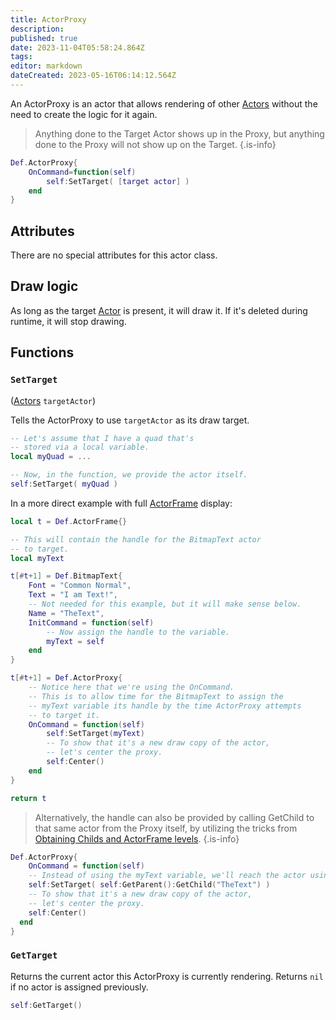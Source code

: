 ```yaml
---
title: ActorProxy
description: 
published: true
date: 2023-11-04T05:58:24.864Z
tags: 
editor: markdown
dateCreated: 2023-05-16T06:14:12.564Z
---
```


An ActorProxy is an actor that allows rendering of other [Actors](/en/dev/actors/actortypes/actor) without the need to create the logic for it again.

> Anything done to the Target Actor shows up in the Proxy, but anything done to the Proxy will not show up on the Target.
{.is-info}

```lua
Def.ActorProxy{
    OnCommand=function(self)
        self:SetTarget( [target actor] ) 
    end
}
```
## Attributes

There are no special attributes for this actor class.

## Draw logic

As long as the target [Actor](/en/dev/actors/actortypes/actor) is present, it will draw it. If it's deleted during runtime, it will stop drawing.

## Functions

### `SetTarget`
([Actors](/en/dev/actors/actortypes/actor) `targetActor`)

Tells the ActorProxy to use `targetActor` as its draw target.

```lua
-- Let's assume that I have a quad that's
-- stored via a local variable.
local myQuad = ...

-- Now, in the function, we provide the actor itself.
self:SetTarget( myQuad ) 
```

In a more direct example with full [ActorFrame](/en/dev/actors/actortypes/actorframe) display:

```lua
local t = Def.ActorFrame{}

-- This will contain the handle for the BitmapText actor
-- to target.
local myText

t[#t+1] = Def.BitmapText{
	Font = "Common Normal",
	Text = "I am Text!",
	-- Not needed for this example, but it will make sense below.
	Name = "TheText",
	InitCommand = function(self)
		-- Now assign the handle to the variable.
		myText = self
	end
}

t[#t+1] = Def.ActorProxy{
	-- Notice here that we're using the OnCommand.
	-- This is to allow time for the BitmapText to assign the
	-- myText variable its handle by the time ActorProxy attempts
	-- to target it.
	OnCommand = function(self)
		self:SetTarget(myText)
		-- To show that it's a new draw copy of the actor,
		-- let's center the proxy.
		self:Center()
	end
}

return t
```

> Alternatively, the handle can also be provided by calling GetChild to that same actor from the Proxy itself, by utilizing the tricks from [Obtaining Childs and ActorFrame levels](/en/dev/actors/actortypes/actor#obtaining-childs-and-actorframe-levels).
{.is-info}

```lua
Def.ActorProxy{
	OnCommand = function(self)
  	-- Instead of using the myText variable, we'll reach the actor using GetParent and GetChild calls.
  	self:SetTarget( self:GetParent():GetChild("TheText") )
    -- To show that it's a new draw copy of the actor,
    -- let's center the proxy.
    self:Center()
  end
}
```

### `GetTarget`

Returns the current actor this ActorProxy is currently rendering. Returns `nil` if no actor is assigned previously.

```lua
self:GetTarget()
```